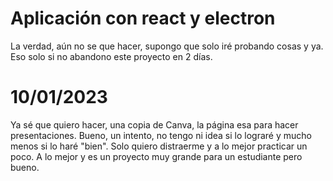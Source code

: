 # Aplicación con react y electron

La verdad, aún no se que hacer, supongo que solo iré probando cosas y ya.
Eso solo si no abandono este proyecto en 2 días.

# 10/01/2023

Ya sé que quiero hacer, una copia de Canva, la página esa para hacer presentaciones.
Bueno, un intento, no tengo ni idea si lo lograré y mucho menos si lo haré "bien".
Solo quiero distraerme y a lo mejor practicar un poco.
A lo mejor y es un proyecto muy grande para un estudiante pero bueno.
